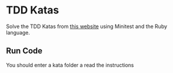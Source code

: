 # TDD Katas

Solve the TDD Katas from [this website](http://osherove.com/) using Minitest and the Ruby language.

## Run Code

You should enter a kata folder a read the instructions
